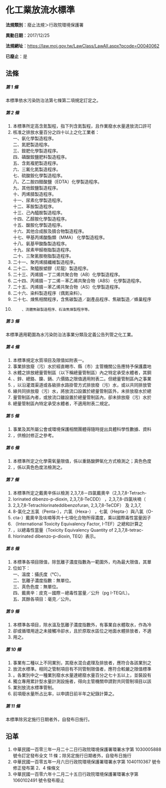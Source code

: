 # 化工業放流水標準

**法規類別**：廢止法規＞行政院環境保護署

**異動日期**：2017/12/25  

**法規網址**：https://law.moj.gov.tw/LawClass/LawAll.aspx?pcode=O0040062

**已廢止**：是



## 法條
##### 第 1 條
本標準依水污染防治法第七條第二項規定訂定之。

##### 第 2 條
1. 本標準所定高含氮製程，指下列含氮製程，且作業廢水水量達放流口許可
1. 核准之排放水量百分之四十以上之化工業者：  
一、氨化學製造程序。  
二、氮肥製造程序。  
三、銨肥化學製造程序。  
四、磷酸銨鹽肥料製造程序。  
五、含氮複肥製造程序。  
六、三氟化氮製造程序。  
七、硫酸銨化學製造程序。  
八、乙二胺四醋酸鹽（EDTA）化學製造程序。  
九、其他銨鹽製造程序。  
十、丙烯腈製造程序。  
十一、尿素化學製造程序。  
十二、苯胺製造程序。  
十三、己內醯胺製造程序。  
十四、乙醇胺化學製造程序。  
十五、酸胺化學製造程序。  
十六、其他合成胺及腈合物製造程序。  
十七、甲基丙烯酸酯類（MMA） 化學製造程序。  
十八、氨基甲酸酯製造程序。  
十九、尿素甲醛樹脂製造程序。  
二十、三聚氰胺樹脂製造程序。
1. 二十一、聚丙烯腈纖維製造程序。
1. 二十二、聚醯胺塑膠（尼龍）製造程序。
1. 二十三、丙烯腈－丁二烯共聚合物（AB）化學製造程序。
1. 二十四、丙烯腈－丁二烯－苯乙烯共聚合物（ABS） 化學製造程序。
1. 二十五、丙烯腈－苯乙烯共聚合物（AS）化學製造程序。
1. 二十六、染料製造程序（偶氮染料）。
1. 二十七、煉焦相關程序，含焦碳製造／副產品程序、焦碳製造／蜂巢程序
1.         、流體焦碳製造程序、石油焦煉製程序等。

##### 第 3 條
本標準適用範圍為水污染防治法事業分類及定義公告列管之化工業。

##### 第 4 條
1. 本標準規定水質項目及限值如附表一。
1. 事業排放廢（污）水於經直轄市、縣（市）主管機關公告應特予保護農地
1. 水體之排放總量管制區（以下稱總量管制區）內之特定承受水體者，其銅
1. 、鋅、總鉻、鎳、鎘、六價鉻之限值適用附表二。但總量管制區內之事業
1. ，以沿灌溉渠道或各級排水路掛管方式排放廢（污）水，或以共同排放管
1. 線共同排放廢（污）水，將放流口設置於總量管制區外，未排放廢水於總
1. 量管制區內者，或放流口雖設置於總量管制區內，卻未排放廢（污）水於
1. 總量管制區內特定承受水體者，不適用附表二規定。

##### 第 5 條
1. 事業及其所屬公會或環境保護相關團體得隨時提出具體科學性數據、資料
1. ，供檢討修正之參考。

##### 第 6 條
1. 本標準所定之化學需氧量限值，係以重鉻酸鉀氧化方式檢測之；真色色度
1. ，係以真色色度法檢測之。

##### 第 7 條
1. 本標準所定之戴奧辛係以檢測 2,3,7,8－四氯戴奧辛（2,3,7,8-Tetrach-
1. lorinated dibenzo-p-dioxin, 2,3,7,8-TeCDD） ，2,3,7,8-四氯呋喃（
1. 2,3,7,8-Tetrachlorinateddibenzofuran, 2,3,7,8-TeCDF） 及  2,3,7,
1. 8-氯化之五氯（Penta-），六氯（Hexa-） ，七氯（Hepta-）與八氯（O-
1. cta-）戴奧辛及呋喃等共十七項化合物所得濃度，乘以國際毒性當量因子
1. （International Toxicity Equivalency Factor, I-TEF）之總和計算之
1. ，以總毒性當量（Toxicity Equivalency Quantity of 2,3,7,8-tetrac-
1. hlorinated dibenzo-p-dioxin, TEQ）表示。

##### 第 8 條
1. 本標準各項目限值，除氫離子濃度指數為一範圍外，均為最大限值，其單
1. 位如下：  
一、溫度：攝氏度（℃）。  
二、氫離子濃度指數：無單位。  
三、真色色度：無單位。  
四、戴奧辛：皮克－國際－總毒性當量／公升（pg I-TEQ/L）。  
五、其餘各項目：毫克／公升。

##### 第 9 條
1. 本標準各項目，除水溫及氫離子濃度指數外，有事業自水體取水，作為冷
1. 卻或循環用途之未接觸冷卻水，且於原取水區位之地面水體排放者，不適
1. 用之。

##### 第 10 條
1. 事業有二種以上不同業別，其廢水混合處理及排放者，應符合各該業別之
1. 放流水標準。相同之管制項目有不同管制限值者，應符合較嚴之限值標準
1. 。各業別中之一種業別廢水水量達總廢水量百分之七十五以上，並裝設有
1. 獨立專用累計型水量計測設施者，得向主管機關申請對共同管制項目以該
1. 業別放流水標準管制。
1. 前項廢水量所占比率，以申請日前半年之紀錄計算之。

##### 第 11 條
本標準除另定施行日期者外，自發布日施行。

## 沿革
1. 中華民國一百零三年一月二十二日行政院環境保護署環署水字第 1030005888 號令訂定發布全文 11 條；除另定施行日期者外，自發布日施行
1. 中華民國一百零五年一月六日行政院環境保護署環署水字第 1040110367 號令修正發布第 2、4 條條文
1. 中華民國一百零六年十二月二十五日行政院環境保護署環署水字第 1060102491 號令發布廢止
